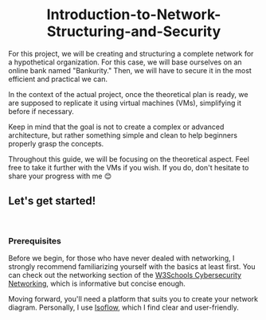 <h1 align="center">Introduction-to-Network-Structuring-and-Security</h1>

<p>
For this project, we will be creating and structuring a complete network for a hypothetical organization. For this case, we will base ourselves on an online bank named "Bankurity." Then, we will have to secure it in the most efficient and practical we can.

In the context of the actual project, once the theoretical plan is ready, we are supposed to replicate it using virtual machines (VMs), simplifying it before if necessary.

Keep in mind that the goal is not to create a complex or advanced architecture, but rather something simple and clean to help beginners properly grasp the concepts.

Throughout this guide, we will be focusing on the theoretical aspect. Feel free to take it further with the VMs if you wish. If you do, don't hesitate to share your progress with me 😊
</p>
<h2>
 Let's get started!
</h2>
</br>
<h3>Prerequisites</h3>
<p>
Before we begin, for those who have never dealed with networking, I strongly recommend familiarizing yourself with the basics at least first. You can check out the networking section of the <a href="https://www.w3schools.com/cybersecurity/cybersecurity_networking.php">W3Schools Cybersecurity Networking</a>, which is informative but concise enough.

Moving forward, you'll need a platform that suits you to create your network diagram. Personally, I use <a href="https://isoflow.io/">Isoflow</a>, which I find clear and user-friendly.
</p>

